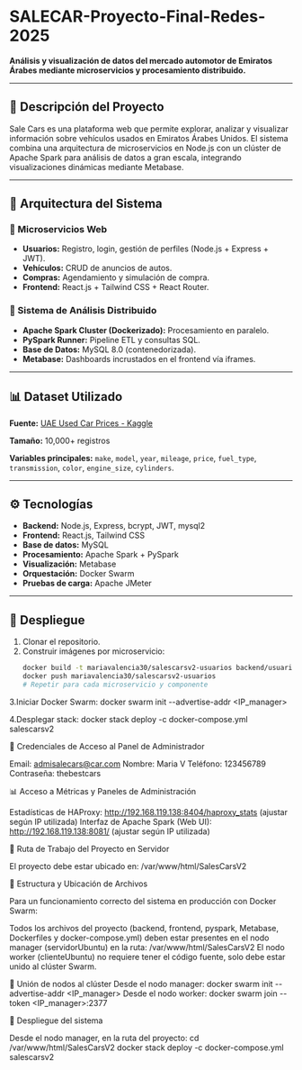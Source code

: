 # SALECAR-Proyecto-Final-Redes-2025

**Análisis y visualización de datos del mercado automotor de Emiratos Árabes mediante microservicios y procesamiento distribuido.**

---

## 🚗 Descripción del Proyecto

Sale Cars es una plataforma web que permite explorar, analizar y visualizar información sobre vehículos usados en Emiratos Árabes Unidos. El sistema combina una arquitectura de microservicios en Node.js con un clúster de Apache Spark para análisis de datos a gran escala, integrando visualizaciones dinámicas mediante Metabase.

---

## 🧩 Arquitectura del Sistema

### 🔹 Microservicios Web
- **Usuarios:** Registro, login, gestión de perfiles (Node.js + Express + JWT).
- **Vehículos:** CRUD de anuncios de autos.
- **Compras:** Agendamiento y simulación de compra.
- **Frontend:** React.js + Tailwind CSS + React Router.

### 🔹 Sistema de Análisis Distribuido
- **Apache Spark Cluster (Dockerizado):** Procesamiento en paralelo.
- **PySpark Runner:** Pipeline ETL y consultas SQL.
- **Base de Datos:** MySQL 8.0 (contenedorizada).
- **Metabase:** Dashboards incrustados en el frontend vía iframes.

---

## 📊 Dataset Utilizado

**Fuente:** [UAE Used Car Prices - Kaggle](https://www.kaggle.com/datasets/alikalwar/uae-used-car-prices-and-features-10k-listings)

**Tamaño:** 10,000+ registros

**Variables principales:** `make`, `model`, `year`, `mileage`, `price`, `fuel_type`, `transmission`, `color`, `engine_size`, `cylinders`.

---

## ⚙️ Tecnologías

- **Backend:** Node.js, Express, bcrypt, JWT, mysql2  
- **Frontend:** React.js, Tailwind CSS  
- **Base de datos:** MySQL  
- **Procesamiento:** Apache Spark + PySpark  
- **Visualización:** Metabase  
- **Orquestación:** Docker Swarm  
- **Pruebas de carga:** Apache JMeter  

---

## 🚀 Despliegue

1. Clonar el repositorio.  
2. Construir imágenes por microservicio:  
   ```bash
   docker build -t mariavalencia30/salescarsv2-usuarios backend/usuarios_src
   docker push mariavalencia30/salescarsv2-usuarios
   # Repetir para cada microservicio y componente

3.Iniciar Docker Swarm:
docker swarm init --advertise-addr <IP_manager>

4.Desplegar stack:
docker stack deploy -c docker-compose.yml salescarsv2

🔐 Credenciales de Acceso al Panel de Administrador

Email: admisalecars@car.com
Nombre: Maria V
Teléfono: 123456789
Contraseña: thebestcars

📊 Acceso a Métricas y Paneles de Administración

Estadísticas de HAProxy:
http://192.168.119.138:8404/haproxy_stats (ajustar según IP utilizada)
Interfaz de Apache Spark (Web UI):
http://192.168.119.138:8081/ (ajustar según IP utilizada)

📁 Ruta de Trabajo del Proyecto en Servidor

El proyecto debe estar ubicado en:
/var/www/html/SalesCarsV2

📁 Estructura y Ubicación de Archivos

Para un funcionamiento correcto del sistema en producción con Docker Swarm:

Todos los archivos del proyecto (backend, frontend, pyspark, Metabase, Dockerfiles y docker-compose.yml) deben estar presentes en el nodo manager (servidorUbuntu) en la ruta:
/var/www/html/SalesCarsV2
El nodo worker (clienteUbuntu) no requiere tener el código fuente, solo debe estar unido al clúster Swarm.

🔄 Unión de nodos al clúster
Desde el nodo manager:
docker swarm init --advertise-addr <IP_manager>
Desde el nodo worker:
docker swarm join --token <token> <IP_manager>:2377

🐳 Despliegue del sistema

Desde el nodo manager, en la ruta del proyecto:
cd /var/www/html/SalesCarsV2
docker stack deploy -c docker-compose.yml salescarsv2


